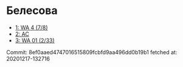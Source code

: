 # Белесова
- [1: WA 4 (7/8)](1.md)
- [2: AC](2.md)
- [3: WA 01 (2/33)](3.md)

Commit: 8ef0aaed4747016515809fcbfd9aa496dd0b19b1
 fetched at: 20201217-132716
